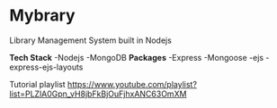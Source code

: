# Mybrary
Library Management System built in Nodejs

**Tech Stack** 
-Nodejs
-MongoDB
**Packages**
-Express
-Mongoose
-ejs
-express-ejs-layouts

Tutorial playlist https://www.youtube.com/playlist?list=PLZlA0Gpn_vH8jbFkBjOuFjhxANC63OmXM
